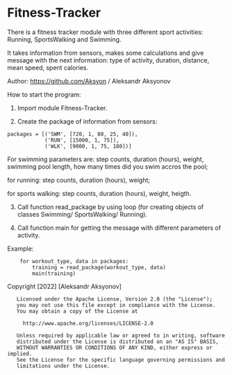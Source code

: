 # Fitness-Tracker

There is a fitness tracker module with three different sport activities:
Running, SportsWalking and Swimming.

It takes information from sensors, makes some calculations and give message with the next information:
type of activity, duration, distance, mean speed, spent calories.

Author: https://github.com/Aksyon / Aleksandr Aksyonov

How to start the program:

1) Import module Fitness-Tracker.

2) Create the package of information from sensors:
```
packages = [('SWM', [720, 1, 80, 25, 40]),
            ('RUN', [15000, 1, 75]),
            ('WLK', [9000, 1, 75, 180])]
```
For swimming parameters are: step counts, duration (hours), weight, swimming pool length, how many times did you swim accros the pool;

for running: step counts, duration (hours), weight;

for sports walking: step counts, duration (hours), weight, heigth.

3) Call function read_package by using loop (for creating objects of classes Swimming/ SportsWalking/ Running).

4) Call function main for getting the message with different parameters of activity.

Example:
```
    for workout_type, data in packages:
        training = read_package(workout_type, data)
        main(training)
```
Copyright [2022] [Aleksandr Aksyonov]
```
   Licensed under the Apache License, Version 2.0 (the "License");
   you may not use this file except in compliance with the License.
   You may obtain a copy of the License at

     http://www.apache.org/licenses/LICENSE-2.0

   Unless required by applicable law or agreed to in writing, software
   distributed under the License is distributed on an "AS IS" BASIS,
   WITHOUT WARRANTIES OR CONDITIONS OF ANY KIND, either express or implied.
   See the License for the specific language governing permissions and
   limitations under the License.
   ```